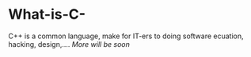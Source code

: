 # What-is-C-
C++ is a common language, make for IT-ers to doing software ecuation, hacking, design,....
_More will be soon_
